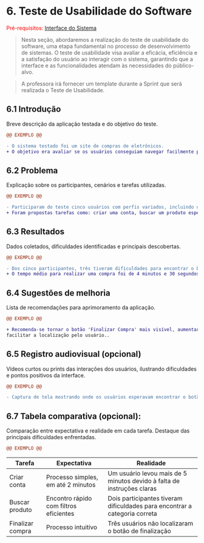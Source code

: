 # 6. Teste de Usabilidade do Software
<span style="color:red">Pré-requisitos: <a href="5-Interface-Sistema.md"> Interface do Sistema</a></span>

> Nesta seção, abordaremos a realização do teste de usabilidade do software, uma etapa fundamental no processo de desenvolvimento de sistemas. O teste de usabilidade visa avaliar a eficácia, eficiência e a satisfação do usuário ao interagir com o sistema, garantindo que a interface e as funcionalidades atendam às necessidades do público-alvo.

> A professora irá fornecer um template durante a Sprint que será realizada o Teste de Usabilidade. 

## 6.1 Introdução
Breve descrição da aplicação testada e do objetivo do teste.

````diff
@@ EXEMPLO @@

- O sistema testado foi um site de compras de eletrônicos. 
+ O objetivo era avaliar se os usuários conseguiam navegar facilmente pelas categorias de produtos e finalizar uma compra sem dificuldades. 
````

## 6.2 Problema

Explicação sobre os participantes, cenários e tarefas utilizadas.

````diff
@@ EXEMPLO @@

- Participaram do teste cinco usuários com perfis variados, incluindo um usuário iniciante em tecnologia. 
+ Foram propostas tarefas como: criar uma conta, buscar um produto específico e concluir uma compra. 
````


## 6.3 Resultados

Dados coletados, dificuldades identificadas e principais descobertas.

````diff
@@ EXEMPLO @@

- Dos cinco participantes, três tiveram dificuldades para encontrar o botão 'Finalizar Compra'. 
+ O tempo médio para realizar uma compra foi de 4 minutos e 30 segundos. Dois participantes não conseguiram concluir a compra sem ajuda. 
````

## 6.4 Sugestões de melhoria 

Lista de recomendações para aprimoramento da aplicação.


````diff
@@ EXEMPLO @@

+ Recomenda-se tornar o botão 'Finalizar Compra' mais visível, aumentar o contraste da cor e alterar seu posicionamento para
facilitar a localização pelo usuário.. 
````

## 6.5 Registro audiovisual (opcional)

Vídeos curtos ou prints das interações dos usuários, ilustrando dificuldades e pontos positivos da interface.

````diff
@@ EXEMPLO @@

- Captura de tela mostrando onde os usuários esperavam encontrar o botão 'Finalizar Compra' e onde ele realmente estava.
````


## 6.7 Tabela comparativa (opcional):

Comparação entre expectativa e realidade em cada tarefa.
Destaque das principais dificuldades enfrentadas.

````diff
@@ EXEMPLO @@
````
| Tarefa           |  Expectativa                            |  Realidade                                                                  |
|------------------|-----------------------------------------|-----------------------------------------------------------------------------|
|Criar conta       | Processo simples, em até 2 minutos      | Um usuário levou mais de 5 minutos devido à falta de instruções claras      |
|Buscar produto    | Encontro rápido com filtros eficientes  | Dois participantes tiveram dificuldades para encontrar a categoria correta  |
|Finalizar compra  | Processo intuitivo                      | Três usuários não localizaram o botão de finalização                        |







